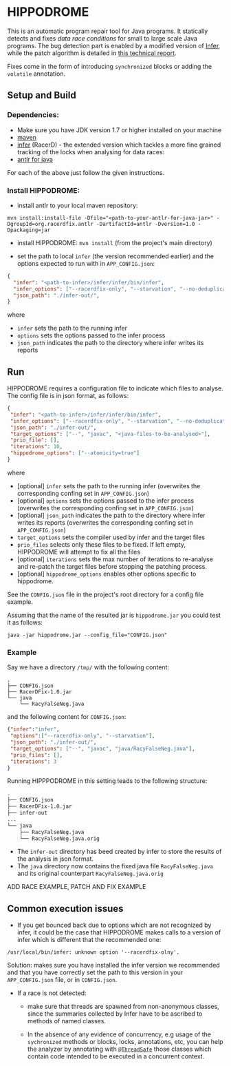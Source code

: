 # HIPPODROME

This is an automatic program repair tool for Java programs. It statically detects and fixes _data race conditions_ for small to large scale Java programs. The bug detection part is enabled by a modified version of [Infer](https://fbinfer.com/), while the patch algorithm is detailed in [this technical report](https://arxiv.org/abs/2108.02490).

Fixes come in the form of introducing `synchronized` blocks or adding the `volatile` annotation. 

## Setup and Build
### Dependencies:
* Make sure you have JDK version 1.7 or higher installed on your machine 
* [maven](https://maven.apache.org/install.html)
* [infer](https://github.com/andrecostea/infer) (RacerD) - the extended version which tackles a more fine grained tracking of the locks when analysing for data races:
* [antlr for java](https://github.com/andrecostea/antlr-java)

For each of the above just follow the given instructions. 

### Install HIPPODROME:
* install antlr to your local maven repository:

`mvn install:install-file -Dfile="<path-to-your-antlr-for-java-jar>" -DgroupId=org.racerdfix.antlr -DartifactId=antlr -Dversion=1.0 -Dpackaging=jar`

* install HIPPODROME:
`mvn install` (from the project's main directory)

* set the path to local `infer` (the version recommended earlier) and the options expected to run with in `APP_CONFIG.json`:
```json
{
  "infer": "<path-to-infer>/infer/infer/bin/infer",
  "infer_options": ["--racerdfix-only", "--starvation", "--no-deduplicate", <list-of-strings-representing-additional-infer-options>],
  "json_path": "./infer-out/",
}
```
where
 * ``infer`` sets the path to the running infer
 * ``options`` sets the options passed to the infer process
 * ``json_path`` indicates the path to the directory where infer writes its reports
 

## Run
HIPPODROME requires a configuration file to indicate which files to analyse. The config file is in json format, as follows:

```json
{
 "infer": "<path-to-infer>/infer/infer/bin/infer",
 "infer_options": ["--racerdfix-only", "--starvation", "--no-deduplicate", <list-of-strings-representing-additional-infer-options>],
 "json_path": "./infer-out/",
 "target_options": ["--", "javac", "<java-files-to-be-analysed>"],
 "prio_file": [],
 "iterations": 10,
 "hippodrome_options": ["--atomicity=true"]
}
```
where
 * [optional] ``infer`` sets the path to the running infer (overwrites the corresponding confing set in `APP_CONFIG.json`)
 * [optional] ``options`` sets the options passed to the infer process (overwrites the corresponding confing set in `APP_CONFIG.json`)
 * [optional] ``json_path`` indicates the path to the directory where infer writes its reports (overwrites the corresponding confing set in `APP_CONFIG.json`)
 * ``target_options`` sets the compiler used by infer and the target files
 * ``prio_files`` selects only these files to be fixed. If left empty, HIPPODROME will attempt to fix all the files
 * [optional] ``iterations`` sets the max number of iterations to re-analyse and re-patch the target files before stopping the patching process.
 * [optional] ``hippodrome_options`` enables other options specific to hippodrome. 

See the `CONFIG.json` file in the project's root directory for a config file example.

Assuming that the name of the resulted jar is `hippodrome.jar` you could test it as follows:

`java -jar hippodrome.jar --config_file="CONFIG.json"`

### Example
Say we have a directory `/tmp/` with the following content:

```
.
├── CONFIG.json
├── RacerDFix-1.0.jar
└── java
    └── RacyFalseNeg.java
```

and the following content for `CONFIG.json`:

```json
{"infer":"infer",
 "options":["--racerdfix-only", "--starvation"],
 "json_path": "./infer-out/",
 "target_options": ["--", "javac", "java/RacyFalseNeg.java"],
 "prio_files": [],
 "iterations": 3
}
```

Running HIPPPODROME in this setting leads to the following structure:

```bash
.
├── CONFIG.json
├── RacerDFix-1.0.jar
├── infer-out
...
└── java
    ├── RacyFalseNeg.java
    └── RacyFalseNeg.java.orig
```

* The `infer-out` directory has beed created by infer to store the results of the analysis in json format. 
* The `java` directory now contains the fixed java file `RacyFalseNeg.java` and its original counterpart  `RacyFalseNeg.java.orig`


ADD RACE EXAMPLE, PATCH AND FIX EXAMPLE



## Common execution issues

* If you get bounced back due to options which are not recognized by infer, it could be the case that HIPPODROME makes calls to a version of infer which is different that the recommended one:
```
/usr/local/bin/infer: unknown option '--racerdfix-olny'.
```

Solution: makes sure you have installed the infer version we recommended and that you have correctly set the path to this version in your `APP_CONFIG.json` file, or in `CONFIG.json`.

* If a race is not detected:

  - make sure that threads are spawned from non-anonymous classes, since the summaries collected by Infer have to be ascribed to methods of named classes. 

  - In the absence of any evidence of concurrency, e.g usage of the `sychronized` methods or blocks, locks, annotations, etc, you can help the analyzer by annotating with [`@ThreadSafe`](https://mvnrepository.com/artifact/com.facebook.infer.annotation) those classes which contain code intended to be executed in a concurrent context.

